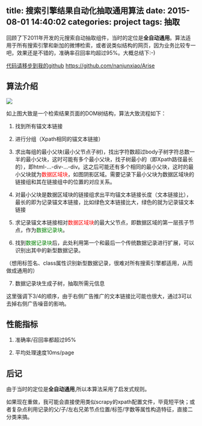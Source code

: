 title: 搜索引擎结果自动化抽取通用算法
date: 2015-08-01 14:40:02
categories: project
tags: 抽取
---

回顾了下2011年开发的元搜索自动抽取组件，当时的定位是**全自动通用**。算法适用于所有搜索引擎和新加的微博检索，或者说类似结构的网页，因为业务比较专一吧，效果还是不错的，准确率召回率均超过95%。大概总结下:-)

[代码请移步到我的github](https://github.com/nanjunxiao/Arise)    https://github.com/nanjunxiao/Arise

## 算法介绍
![](../../../../img/Arise.png)

如上图大致是一个检索结果页面的DOM树结构，算法大致流程如下：

1. 找到所有锚文本链接

2. 进行分组（Xpath相同的锚文本链接）

3. 求出每组的最小父块(最小父节点子树)，找出字符数超过body子树字符总数一半的最小父块，这时可能有多个最小父块，找子树最小的（即Xpath路径最长的），即html-...-div-...-div。这之后可能还有多个相同的最小父块，这时的最小父块就为<font color='red'>数据区域块</font>，如图阴影区域。需要记录下最小父块为数据区域块的链接组和其在链接组中的位置的对应关系。

4. 对最小父块是数据区域块的链接组求出平均锚文本链接长度（文本链接比），最长的即为记录锚文本链接，比如绿色文本链接比大，绿色的就为记录锚文本链接

5. 求记录锚文本链接相对<font color='red'>数据区域块</font>的最大父节点，即数据区域的第一层孩子节点，作为<font color='green'>数据记录块</font>。

6. 找到<font color='green'>数据记录块</font>后，此处利用第一个和最后一个传统数据记录进行扩展，可以识别出其中的新型数据记录。

 （想用标签名、class属性识别新型数据记录，很难对所有搜索引擎都适用，从而做成通用的）

7. 数据记录块生成子树，抽取所需元信息 

这里强调下3/4的顺序，由于右侧广告推广的文本链接比可能也很大，通过3可以去掉右侧广告噪音的影响。


## 性能指标
1. 准确率/召回率都超过95%

2. 平均处理速度10ms/page


## 后记

由于当时的定位是**全自动通用**,所以本算法采用了启发式规则。

如果现在重做，我可能会直接使用类似scrapy的xpath配置文件，毕竟短平快；或者复杂点利用记录的父/子/左右兄弟节点位置/标签/字数等属性构造特征，直接二分类来搞。
